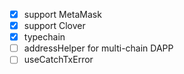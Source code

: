 - [x] support MetaMask
- [x] support Clover
- [x] typechain
- [ ] addressHelper for multi-chain DAPP
- [ ] useCatchTxError